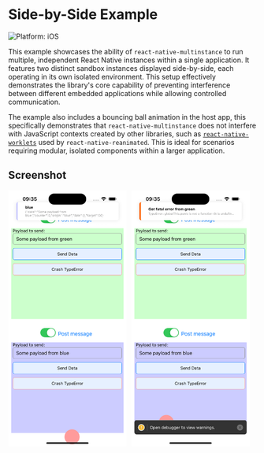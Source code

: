 # Side-by-Side Example

![Platform: iOS](https://img.shields.io/badge/platform-iOS-blue.svg)

This example showcases the ability of `react-native-multinstance` to run multiple, independent React Native instances  within a single application. It features two distinct sandbox instances displayed side-by-side, each operating in its own isolated environment. This setup effectively demonstrates the library's core capability of preventing interference between different embedded applications while allowing controlled communication.

The example also includes a bouncing ball animation in the host app, this specifically demonstrates that `react-native-multinstance` does not interfere with JavaScript contexts created by other libraries, such as [`react-native-worklets`](https://github.com/margelo/react-native-worklets-core) used by `react-native-reanimated`. This is ideal for scenarios requiring modular, isolated components within a larger application.

## Screenshot

<div style="display: flex; flex-wrap: wrap; gap: 10px; align: center">
  <img src="./docs/screenshot_1.png" width="240" />
  <img src="./docs/screenshot_2.png" width="240" />
</div>
